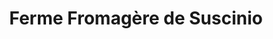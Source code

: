 ---
title: "Ferme Fromagère de Suscinio"
url: /sarzeau/ferme-fromagere-de-suscinio/
shop: Hofladen
---